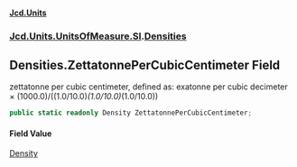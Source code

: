 #### [Jcd.Units](index.md 'index')
### [Jcd.Units.UnitsOfMeasure.SI](Jcd.Units.UnitsOfMeasure.SI.md 'Jcd.Units.UnitsOfMeasure.SI').[Densities](Densities.md 'Jcd.Units.UnitsOfMeasure.SI.Densities')

## Densities.ZettatonnePerCubicCentimeter Field

zettatonne per cubic centimeter, defined as: exatonne per cubic decimeter × (1000.0)/((1.0/10.0)*(1.0/10.0)*(1.0/10.0))

```csharp
public static readonly Density ZettatonnePerCubicCentimeter;
```

#### Field Value
[Density](Density.md 'Jcd.Units.UnitTypes.Density')